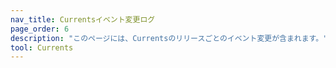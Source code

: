 ```yaml
---
nav_title: Currentsイベント変更ログ
page_order: 6
description: "このページには、Currentsのリリースごとのイベント変更が含まれます。"
tool: Currents
---
```

